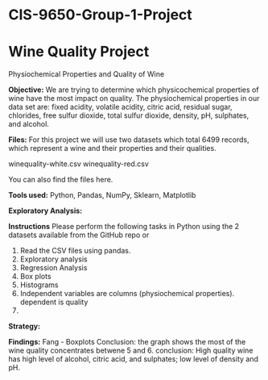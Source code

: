 # CIS-9650-Group-1-Project

# Wine Quality Project
Physiochemical Properties and Quality of Wine

**Objective:**
We are trying to determine which physicochemical properties of wine have the most impact on quality. The physiochemical properties in our data set are: fixed acidity, volatile acidity, citric acid, residual sugar, chlorides, free sulfur dioxide, total sulfur dioxide, density, pH, sulphates, and alcohol.


**Files:**
For this project we will use two datasets which total 6499 records, which represent a wine and their properties and their qualities. 

winequality-white.csv 
winequality-red.csv  

You can also find the files here. 

**Tools used:**
Python, Pandas, NumPy, Sklearn, Matplotlib

**Exploratory Analysis:**


**Instructions**
Please perform the following tasks in Python using the 2 datasets available from the GitHub repo or 

1. Read the CSV files using pandas. 
2. Exploratory analysis
3. Regression Analysis
4. Box plots
5. Histograms
6. Independent variables are columns (physiochemical properties). dependent is quality
7.



**Strategy:**


**Findings:**
Fang - Boxplots
Conclusion: the graph shows the most of the wine quality concentrates betwene 5 and 6.
conclusion: High quality wine has high level of alcohol,
citric acid, and sulphates;
low level of density and pH.   
